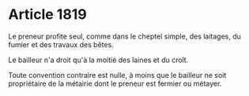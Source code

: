 # Article 1819

<p>Le preneur profite seul, comme dans le cheptel simple, des laitages, du fumier et des travaux des bêtes.</p><p>Le bailleur n'a droit qu'à la moitié des laines et du croît.</p><p>Toute convention contraire est nulle, à moins que le bailleur ne soit propriétaire de la métairie dont le preneur est fermier ou métayer.</p>